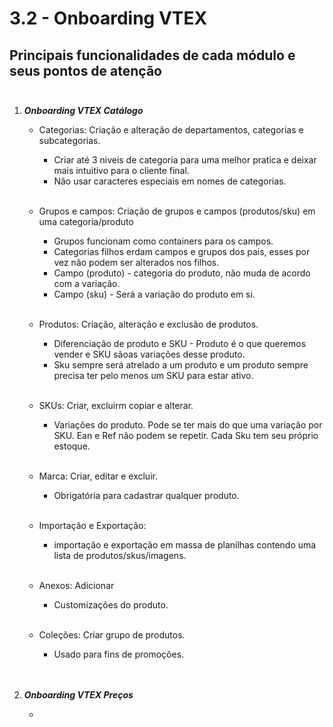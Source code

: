 # 3.2 - Onboarding VTEX

## Principais funcionalidades de cada módulo e seus pontos de atenção</br></br>

1. ***Onboarding VTEX Catálogo***
      
    - Categorias: Criação e alteração de departamentos, categorias e subcategorias. 
    	- Criar até 3 niveis de categoria para uma melhor pratica e deixar mais intuitivo para o cliente final.
    	- Não usar caracteres especiais em nomes de categorias.</br></br>

    - Grupos e campos: Criação de grupos e campos (produtos/sku) em uma categoria/produto
		- Grupos funcionam como containers para os campos.	    
		- Categorias filhos erdam campos e grupos dos pais, esses por vez não podem ser alterados nos filhos.
	    - Campo (produto) - categoria do produto, não muda de acordo com a variação.
	    - Campo (sku) - Será a variação do produto em si.</br></br>

	- Produtos: Criação, alteração e exclusão de produtos.
		- Diferenciação de produto e SKU - Produto é o que queremos vender e SKU sãoas variações desse produto.
		- Sku sempre será atrelado a um produto e um produto sempre precisa ter pelo menos um SKU para estar ativo.</br></br>

	- SKUs: Criar, excluirm copiar e alterar.
		- Variações do produto. Pode se ter mais do que uma variação por SKU.
		Ean e Ref não podem se repetir.
		Cada Sku tem seu próprio estoque.</br></br>

	- Marca: Criar, editar e excluir.
		- Obrigatória para cadastrar qualquer produto.</br></br>

	- Importação e Exportação: 
		- importação e exportação em massa de planilhas contendo uma lista de produtos/skus/imagens.</br></br>

	- Anexos: Adicionar
		- Customizações do produto.</br></br>

	- Coleções: Criar grupo de produtos.
		- Usado para fins de promoções.</br></br></br>

2. ***Onboarding VTEX Preços***

	- 
	

       
